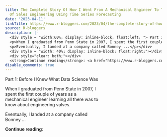 ```yaml
---
title: The Complete Story Of How I Went From A Mechanical Engineer To The Director
  Of Sales Engineering Using Time Series Forecasting
date: '2023-04-11'
linkTitle: https://www.r-bloggers.com/2023/04/the-complete-story-of-how-i-went-from-a-mechanical-engineer-to-the-director-of-sales-engineering-using-time-series-forecasting/
source: R-bloggers
description: |-
  <div style = "width:60%; display: inline-block; float:left; "> Part 1: Before I Knew What Data Science Was</p>
  <p>When I graduated from Penn State in 2007, I spent the first couple of years as a mechanical engineer learning all there was to know about engineering valves.</p>
  <p>Eventually, I landed at a company called Bonney ...</p></div>
  <div style = "width: 40%; display: inline-block; float:right;"></div>
  <div style="clear: both;"></div>
  <strong>Continue reading</strong>: <a href="https://www.r-bloggers.com/2023/04/the-complete-story-of-how-i-went-from-a-mechanical-engineer-to-the-director-o ...
disable_comments: true
---
```

<div style = "width:60%; display: inline-block; float:left; "> Part 1: Before I Knew What Data Science Was</p>
<p>When I graduated from Penn State in 2007, I spent the first couple of years as a mechanical engineer learning all there was to know about engineering valves.</p>
<p>Eventually, I landed at a company called Bonney ...</p></div>
<div style = "width: 40%; display: inline-block; float:right;"></div>
<div style="clear: both;"></div>
<strong>Continue reading</strong>: <a href="https://www.r-bloggers.com/2023/04/the-complete-story-of-how-i-went-from-a-mechanical-engineer-to-the-director-o ...